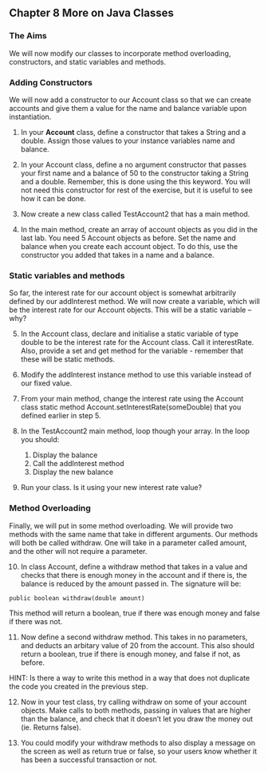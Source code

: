 ## Chapter 8 More on Java Classes 

### The Aims

We will now modify our classes to incorporate method overloading, constructors, and static variables and methods.

### Adding Constructors

We will now add a constructor to our Account class so that we can create accounts and give them a value for the name and balance variable upon instantiation.

1.	In your **Account** class, define a constructor that takes a String and a double. Assign those values to your instance variables name and balance.

2.	In your Account class, define a no argument constructor that passes your first name and a balance of 50 to the constructor taking a String and a double. Remember, this is done using the this keyword. You will not need this constructor for rest of the exercise, but it is useful to see how it can be done.

3.	Now create a new class called TestAccount2 that has a main method.

4.	In the main method, create an array of account objects as you did in the last lab. You need 5 Account objects as before. Set the name and balance when you create each account object. To do this, use the constructor you added that takes in a name and a balance.

### Static variables and methods

So far, the interest rate for our account object is somewhat arbitrarily defined by our addInterest method. We will now create a variable, which will be the interest rate for our Account objects. This will be a static variable – why?

5.	In the Account class, declare and initialise a static variable of type double to be the interest rate for the Account class. Call it interestRate. Also, provide a set and get method for the variable - remember that these will be static methods.

6.	Modify the addInterest instance method to use this variable 
instead of our fixed value.

7.	From your main method, change the interest rate using the Account class static method Account.setInterestRate(someDouble) that you defined earlier in step 5.

8.	In the TestAccount2 main method, loop though your array. In the loop you should:
    1.	Display the balance
    2.	Call the addInterest method
    3.	Display the new balance

9.	Run your class. Is it using your new interest rate value?

### Method Overloading

Finally, we will put in some method overloading. We will provide two methods with the same name that take in different arguments. Our methods will both be called withdraw. One will take in a parameter called amount, and the other will not require a parameter.

10.	In class Account, define a withdraw method that takes in a value and checks that there is enough money in the account and if there is, the balance is reduced by the amount passed in. The signature will be:

```public boolean withdraw(double amount)```

This method will return a boolean, true if there was enough money and false if there was not.

11.	Now define a second withdraw method. This takes in no parameters, and deducts an arbitary value of 20 from the account. This also should return a boolean, true if there is enough money, and false if not, as before.

HINT: Is there a way to write this method in a way that does not duplicate the code you created in the previous step.

12.	Now in your test class, try calling withdraw on some of your account objects. Make calls to both methods, passing in values that are higher than the balance, and check that it doesn’t let you draw the money out (ie. Returns false).

13.	You could modify your withdraw methods to also display a message on the screen as well as return true or false, so your users know whether it has been a successful transaction or not.

 
